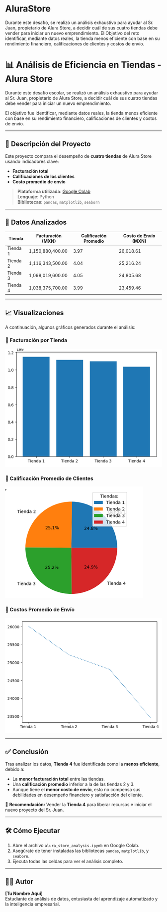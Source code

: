 # AluraStore
Durante este desafío, se realizó un análisis exhaustivo para ayudar al Sr. Juan, propietario de Alura Store, a decidir cuál de sus cuatro tiendas debe vender para iniciar un nuevo emprendimiento. El Objetivo del reto identificar, mediante datos reales, la tienda menos eficiente con base en su rendimiento financiero, calificaciones de clientes y costos de envío.

# 📊 Análisis de Eficiencia en Tiendas - Alura Store

Durante este desafío escolar, se realizó un análisis exhaustivo para ayudar al Sr. Juan, propietario de Alura Store, a decidir cuál de sus cuatro tiendas debe vender para iniciar un nuevo emprendimiento.

El objetivo fue identificar, mediante datos reales, la tienda menos eficiente con base en su rendimiento financiero, calificaciones de clientes y costos de envío.

---

## 📌 Descripción del Proyecto

Este proyecto compara el desempeño de **cuatro tiendas** de Alura Store usando indicadores clave:

- **Facturación total**
- **Calificaciones de los clientes**
- **Costo promedio de envío**

> **Plataforma utilizada**: [Google Colab](https://colab.research.google.com/)  
> **Lenguaje**: Python  
> **Bibliotecas**: `pandas`, `matplotlib`, `seaborn`

---

## 🧮 Datos Analizados

| Tienda   | Facturación (MXN) | Calificación Promedio | Costo de Envío (MXN) |
|----------|-------------------|------------------------|----------------------|
| Tienda 1 | 1,150,880,400.00  | 3.97                   | 26,018.61            |
| Tienda 2 | 1,116,343,500.00  | 4.04                   | 25,216.24            |
| Tienda 3 | 1,098,019,600.00  | 4.05                   | 24,805.68            |
| Tienda 4 | 1,038,375,700.00  | 3.99                   | 23,459.46            |

---

## 📈 Visualizaciones

A continuación, algunos gráficos generados durante el análisis:

### 🔹 Facturación por Tienda

![Gráfico de Facturación](facturacion.PNG)

### 🔹 Calificación Promedio de Clientes

![Gráfico de Calificaciones](calificaciones.png)

### 🔹 Costos Promedio de Envío

![Gráfico de Costos de Envío](envios.png)

---

## ✅ Conclusión

Tras analizar los datos, **Tienda 4** fue identificada como la **menos eficiente**, debido a:

- La **menor facturación total** entre las tiendas.
- Una **calificación promedio** inferior a la de las tiendas 2 y 3.
- Aunque tiene el **menor costo de envío**, esto no compensa sus debilidades en desempeño financiero y satisfacción del cliente.

📌 **Recomendación:** Vender la **Tienda 4** para liberar recursos e iniciar el nuevo proyecto del Sr. Juan.

---

## 🛠️ Cómo Ejecutar

1. Abre el archivo `alura_store_analysis.ipynb` en Google Colab.
2. Asegúrate de tener instaladas las bibliotecas `pandas`, `matplotlib`, y `seaborn`.
3. Ejecuta todas las celdas para ver el análisis completo.

---

## 👨‍💻 Autor

**[Tu Nombre Aquí]**  
Estudiante de análisis de datos, entusiasta del aprendizaje automatizado y la inteligencia empresarial.
